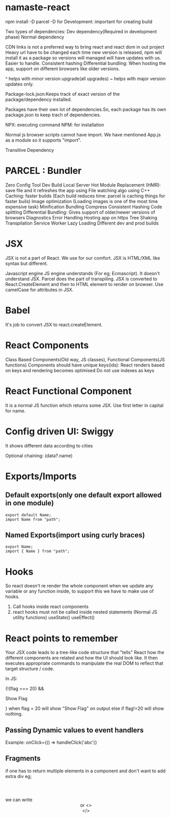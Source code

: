 # namaste-react
npm install -D parcel
-D for Development: important for creating build


Two types of dependencies: Dev dependency(Required in development phase)
                           Normal dependency


CDN links is not a preferred way to bring react and react dom in out project
Heavy
url have to be changed each time new version is released, npm will install it as a package so versions will managed will have updates with us. Easier to handle.
Consistent hashing
Differential bundling: When hosting the app, support on different browsers like older versions.

^ helps with minor version upgrade(all upgrades)
~ helps with major version updates only.

Package-lock.json:Keeps track of exact version of the package/dependency installed.

Packages have their own lot of dependencies.So, each package has its own package.json to keep trach of dependencies.

NPX: executing command
NPM: for installation

Normal js browser scripts cannot have import. We have mentioned App.js as a module so it supports "import".

Transitive Dependency

# PARCEL : Bundler
Zero Config Tool
Dev Build
Local Server
Hot Module Replacement (HMR): save file and it refreshes the app using File watching algo using C++
Caching: faster builds (Each build reduces time: parcel is caching things for faster buils)
Image optimization (Loading images is one of the most time expensive task)
Minification
Bundling
Compress
Consistent Hashing
Code splitting
Differential Bundling: Gives support of older/newer versions of browsers
Diagnostics
Error Handling
Hosting app on https
Tree Shaking
Transpilation
Service Worker
Lazy Loading
Different dev and prod builds

# JSX
JSX is not a part of React. We use for our comfort.
JSX is HTML/XML like syntax but different.

Javascript engine JS engine understands (For eg; Ecmascript). It doesn't understand JSX. Parcel does the part of transpiling.
JSX is converted to React.CreateElement and then to HTML element to render on browser.
Use camelCase for attributes in JSX.

# Babel
It's job to convert JSX to react.createElement.

# React Components
Class Based Components(Old way, JS classes), Functional Components(JS functions)
Components should have unique keys(ids): React renders based on keys and rendering becomes optimised
Do not use indexes as keys

# React Functional Component
It is a normal JS function which returns some JSX. Use first letter in capital for name.

# Config driven UI: Swiggy
It shows different data according to cities

Optional chaining: (data?.name)

# Exports/Imports
## Default exports(only one default export allowed in one module)
    export default Name;
    import Name from "path";

## Named Exports(import using curly braces)
    export Name;
    import { Name } from "path";

# Hooks
So react doesn't re render the whole component when we update any variable or any function inside, to support this we have to make use of hooks.
1. Call hooks inside react components
2. react hooks must not be called inside nested statements 
(Normal JS utility functions)
useState()
useEffect()

# React points to remember

Your JSX code leads to a tree-like code structure that "tells" React how the different components are related and how the UI should look like. It then executes appropriate commands to manipulate the real DOM to reflect that target structure / code.

In JS:

{!(flag === 20) && <p>Show Flag</p>} when flag = 20 will show "Show Flag" on output else if flag!=20 will show nothing.

## Passing Dynamic values to event handlers
Example:
onClick={() => handleClick('abc')}

## Fragments
if one has to return multiple elements in a component and don't want to add extra div eg; <div> <header/><body></body> </div>
we can write <fragment> <header/><body></body> </fragment> or <> <header/><body></body> </>



